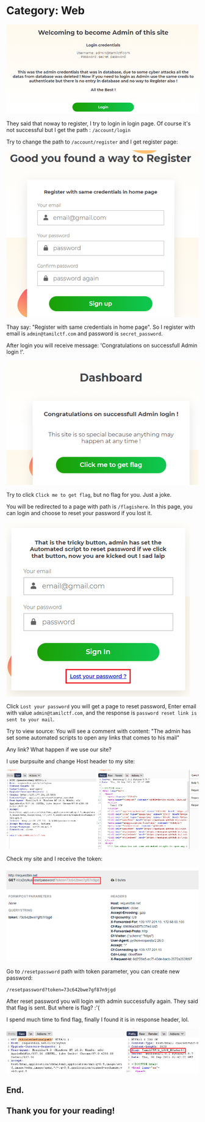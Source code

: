 # Category: Web 

![](img1.png)

They said that noway to register, I try to login in login page. Of course it's not successful but I get the path : `/account/login`

Try to change the path to `/account/register` and I get register page:

![](img2.png)

Thay say: "Register with same credentials in home page". So I register with email is `admin@tamilctf.com` and password is `secret_password`.

After login you will receive message: 'Congratulations on successfull Admin login !'.

![](img3.png)

Try to click `Click me to get flag`, but no flag for you. Just a joke.

You will be redirected to a page with path is `/flagishere`. In this page, you can login and choose to reset your password if you lost it. 

![](img4.png)

Click `Lost your password` you will get a page to reset password, Enter email with value `admin@tamilctf.com`, and the response is `password reset link is sent to your mail`.

Try to view source: You will see a comment with content: "The admin has set some automated scripts to open any links that comes to his mail"

Any link? What happen if we use our site?

I use burpsuite and change Host header to my site:

![](img6.png)

Check my site and I receive the token:

![](img7.png)

Go to `/resetpassword` path with token parameter, you can create new password:
```
/resetpassword?token=73c642bwe7gf87n9jgd
```

After reset password you will login with admin successfully again. They said that flag is sent. But where is flag? :'(

I spend much time to find flag, finally I found it is in response header, lol.

![](img8.png)

## End.
## Thank you for your reading!


